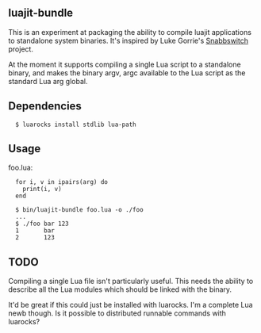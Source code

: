 ## luajit-bundle

This is an experiment at packaging the ability to compile luajit applications
to standalone system binaries. It's inspired by Luke Gorrie's
[Snabbswitch](https://github.com/SnabbCo/snabbswitch) project.

At the moment it supports compiling a single Lua script to a standalone binary,
and makes the binary argv, argc available to the Lua script as the standard Lua
arg global.

## Dependencies

```
  $ luarocks install stdlib lua-path
```

## Usage

foo.lua:

```
  for i, v in ipairs(arg) do
    print(i, v)
  end
```

```
  $ bin/luajit-bundle foo.lua -o ./foo
  ...
  $ ./foo bar 123
  1       bar
  2       123
```

## TODO

Compiling a single Lua file isn't particularly useful. This needs the ability
to describe all the Lua modules which should be linked with the binary.

It'd be great if this could just be installed with luarocks. I'm a complete Lua
newb though. Is it possible to distributed runnable commands with luarocks?
